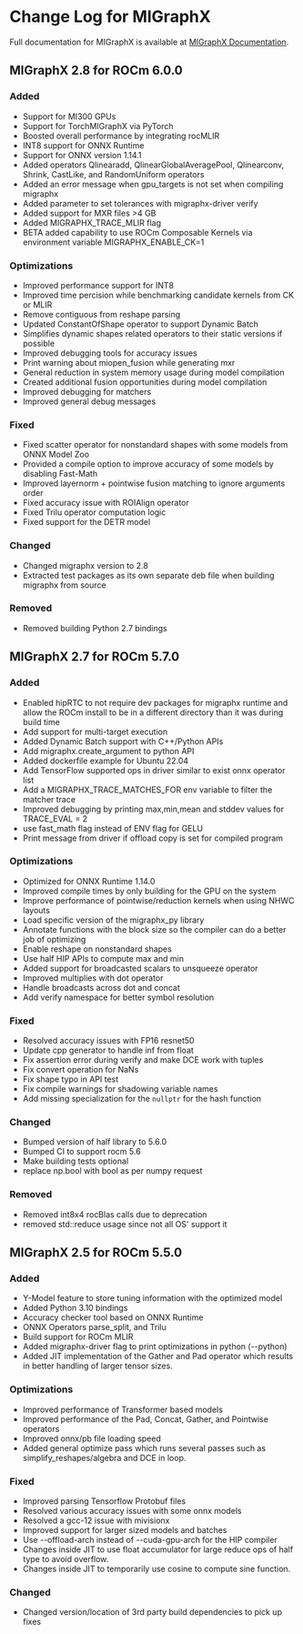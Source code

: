 # Change Log for MIGraphX

Full documentation for MIGraphX is available at [MIGraphX Documentation](https://rocmdocs.amd.com/projects/AMDMIGraphX/en/latest/).

## MIGraphX 2.8 for ROCm 6.0.0
### Added
- Support for MI300 GPUs
- Support for TorchMIGraphX via PyTorch
- Boosted overall performance by integrating rocMLIR 
- INT8 support for ONNX Runtime
- Support for ONNX version 1.14.1
- Added operators Qlinearadd, QlinearGlobalAveragePool, Qlinearconv, Shrink, CastLike, and RandomUniform operators
- Added an error message when gpu_targets is not set when compiling migraphx
- Added parameter to set tolerances with migraphx-driver verify 
- Added support for MXR files >4 GB 
- Added MIGRAPHX_TRACE_MLIR flag
- BETA added capability to use ROCm Composable Kernels via environment variable MIGRAPHX_ENABLE_CK=1

### Optimizations
- Improved performance support for INT8
- Improved time percision while benchmarking candidate kernels from CK or MLIR 
- Remove contiguous from reshape parsing
- Updated ConstantOfShape operator to support Dynamic Batch
- Simplifies dynamic shapes related operators to their static versions if possible
- Improved debugging tools for accuracy issues
- Print warning about miopen_fusion while generating mxr 
- General reduction in system memory usage during model compilation
- Created additional fusion opportunities during model compilation
- Improved debugging for matchers
- Improved general debug messages 

### Fixed
- Fixed scatter operator for nonstandard shapes with some models from ONNX Model Zoo
- Provided a compile option to improve accuracy of some models by disabling Fast-Math
- Improved layernorm + pointwise fusion matching to ignore arguments order
- Fixed accuracy issue with ROIAlign operator 
- Fixed Trilu operator computation logic
- Fixed support for the DETR model 

### Changed
- Changed migraphx version to 2.8
- Extracted test packages as its own separate deb file when building migraphx from source

### Removed
- Removed building Python 2.7 bindings


## MIGraphX 2.7 for ROCm 5.7.0
### Added
- Enabled hipRTC to not require dev packages for migraphx runtime and allow the ROCm install to be in a different directory than it was during build time
- Add support for multi-target execution
- Added Dynamic Batch support with C++/Python APIs
- Add migraphx.create_argument to python API
- Added dockerfile example for Ubuntu 22.04
- Add TensorFlow supported ops in driver similar to exist onnx operator list
- Add a MIGRAPHX_TRACE_MATCHES_FOR env variable to filter the matcher trace
- Improved debugging by printing max,min,mean and stddev values for TRACE_EVAL = 2
- use fast_math flag instead of ENV flag for GELU
- Print message from driver if offload copy is set for compiled program
### Optimizations
- Optimized for ONNX Runtime 1.14.0
- Improved compile times by only building for the GPU on the system
- Improve performance of pointwise/reduction kernels when using NHWC layouts
- Load specific version of the migraphx_py library
- Annotate functions with the block size so the compiler can do a better job of optimizing 
- Enable reshape on nonstandard shapes
- Use half HIP APIs to compute max and min
- Added support for broadcasted scalars to unsqueeze operator
- Improved multiplies with dot operator
- Handle broadcasts across dot and concat
- Add verify namespace for better symbol resolution
### Fixed
- Resolved accuracy issues with FP16 resnet50
- Update cpp generator to handle inf from  float
- Fix assertion error during verify and make DCE work with tuples
- Fix convert operation for NaNs
- Fix shape typo in API test
- Fix compile warnings for shadowing variable names
- Add missing specialization for the `nullptr` for the hash function
### Changed
- Bumped version of half library to 5.6.0
- Bumped CI to support rocm 5.6
- Make building tests optional
- replace np.bool with bool as per numpy request
### Removed
- Removed int8x4 rocBlas calls due to deprecation
- removed std::reduce usage since not all OS' support it


## MIGraphX 2.5 for ROCm 5.5.0
### Added
- Y-Model feature to store tuning information with the optimized model
- Added Python 3.10 bindings 
- Accuracy checker tool based on ONNX Runtime
- ONNX Operators parse_split, and Trilu 
- Build support for ROCm MLIR
- Added migraphx-driver flag to print optimizations in python (--python)
- Added JIT implementation of the Gather and Pad operator which results in better handling of larger tensor sizes.
### Optimizations
- Improved performance of Transformer based models
- Improved performance of the Pad, Concat, Gather, and Pointwise operators
- Improved onnx/pb file loading speed
- Added general optimize pass which runs several passes such as simplify_reshapes/algebra and DCE in loop.
### Fixed
- Improved parsing Tensorflow Protobuf files 
- Resolved various accuracy issues with some onnx models
- Resolved a gcc-12 issue with mivisionx
- Improved support for larger sized models and batches
- Use --offload-arch instead of --cuda-gpu-arch for the HIP compiler
- Changes inside JIT to use float accumulator for large reduce ops of half type to avoid overflow.
- Changes inside JIT to temporarily use cosine to compute sine function.
### Changed
- Changed version/location of 3rd party build dependencies to pick up fixes
